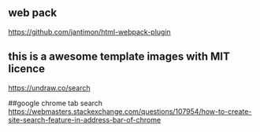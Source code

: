 ## web pack 
https://github.com/jantimon/html-webpack-plugin

## this is a awesome template images with MIT licence 
https://undraw.co/search

##google chrome tab search
https://webmasters.stackexchange.com/questions/107954/how-to-create-site-search-feature-in-address-bar-of-chrome
